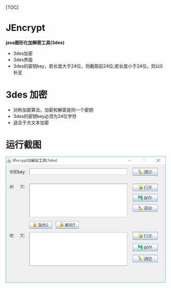 [TOC]

#   JEncrypt 

**java图形化加解密工具(3des)**

* 3des加密
* 3des界面
* 3des的密钥key，若长度大于24位，则截取前24位;若长度小于24位，则以0补足



# 3des 加密

* 对称加密算法，加密和解密是同一个密钥
* 3des的密钥key必须为24位字符
* 适合于大文本加密

# 运行截图

![截图1](https://raw.githubusercontent.com/jellyflu/pub_resouces/master/JEncrypt/JEncrypt-1.png)